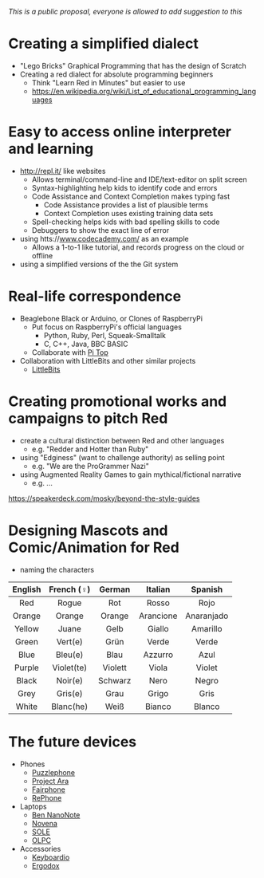 _This is a public proposal, everyone is allowed to add suggestion to this_

# Creating a simplified dialect
* "Lego Bricks" Graphical Programming that has the design of Scratch
* Creating a red dialect for absolute programming beginners
    * Think "Learn Red in Minutes" but easier to use
    * https://en.wikipedia.org/wiki/List_of_educational_programming_languages

# Easy to access online interpreter and learning
* http://repl.it/ like websites
    * Allows terminal/command-line and IDE/text-editor on split screen
    * Syntax-highlighting help kids to identify code and errors
    * Code Assistance and Context Completion makes typing fast
        * Code Assistance provides a list of plausible terms
        * Context Completion uses existing training data sets
    * Spell-checking helps kids with bad spelling skills to code
    * Debuggers to show the exact line of error
* using htts://www.codecademy.com/ as an example
    * Allows a 1-to-1 like tutorial, and records progress on the cloud or offline
* using a simplified versions of the the Git system

# Real-life correspondence
* Beaglebone Black or Arduino, or Clones of RaspberryPi
    * Put focus on RaspberryPi's official languages
        * Python, Ruby, Perl, Squeak-Smalltalk
        * C, C++, Java, BBC BASIC
    * Collaborate with [Pi Top](http://www.pi-top.com/)
* Collaboration with LittleBits and other similar projects
    * [LittleBits](http://littlebits.cc/)

# Creating promotional works and campaigns to pitch Red
* create a cultural distinction between Red and other languages
    * e.g. "Redder and Hotter than Ruby"
* using "Edginess" (want to challenge authority) as selling point
    * e.g. "We are the ProGrammer Nazi"
* using Augmented Reality Games to gain mythical/fictional narrative
    * e.g. ...

https://speakerdeck.com/mosky/beyond-the-style-guides

# Designing Mascots and Comic/Animation for Red
* naming the characters

|English|French (♀)|German |Italian  |Spanish   |
|:-----:|:--------:|:-----:|:-------:|:--------:|
|Red    |Rogue     |Rot    |Rosso    |Rojo      |
|Orange |Orange    |Orange |Arancione|Anaranjado|
|Yellow |Juane     |Gelb   |Giallo   |Amarillo  |
|Green  |Vert(e)   |Grün   |Verde    |Verde     |
|Blue   |Bleu(e)   |Blau   |Azzurro  |Azul      |
|Purple |Violet(te)|Violett|Viola    |Violet    |
|Black  |Noir(e)   |Schwarz|Nero     |Negro     |
|Grey   |Gris(e)   |Grau   |Grigo    |Gris      |
|White  |Blanc(he) |Weiß   |Bianco   |Blanco    |

# The future devices
* Phones
    * [Puzzlephone](https://www.puzzlephone.com/)
    * [Project Ara](https://www.projectara.com/)
    * [Fairphone](https://www.fairphone.com/)
    * [RePhone](http://www.seeed.cc/rephone/)
* Laptops
    * [Ben NanoNote](https://en.qi-hardware.com/wiki/Ben_NanoNote)
    * [Novena](http://www.kosagi.com/w/index.php?title=Novena_Main_Page)
    * [SOLE](http://solenotebook.com/)
    * [OLPC](http://one.laptop.org/)
* Accessories
    * [Keyboardio](http://shop.keyboard.io/)
    * [Ergodox](http://ergodox.org/)